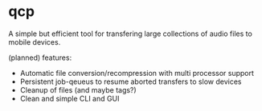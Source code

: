 # qcp

A simple but efficient tool for transfering large collections of audio files to mobile devices.

(planned) features:

* Automatic file conversion/recompression with multi processor support
* Persistent job-qeueus to resume aborted transfers to slow devices
* Cleanup of files (and maybe tags?)
* Clean and simple CLI and GUI
